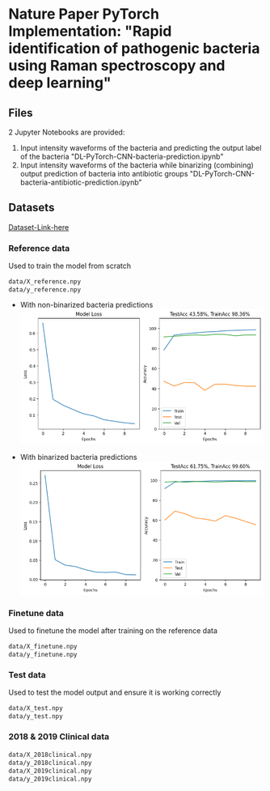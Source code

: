 # Nature Paper PyTorch Implementation: "Rapid identification of pathogenic bacteria using Raman spectroscopy and deep learning"

## Files
2 Jupyter Notebooks are provided:
1. Input intensity waveforms of the bacteria and predicting the output label of the bacteria "DL-PyTorch-CNN-bacteria-prediction.ipynb"
2. Input intensity waveforms of the bacteria while binarizing (combining) output prediction of bacteria into antibiotic groups "DL-PyTorch-CNN-bacteria-antibiotic-prediction.ipynb"

## Datasets
[Dataset-Link-here](https://www.dropbox.com/scl/fo/fb29ihfnvishuxlnpgvhg/AJToUtts-vjYdwZGeqK4k-Y?rlkey=r4p070nsuei6qj3pjp13nwf6l&dl=0)

### Reference data
Used to train the model from scratch
```
data/X_reference.npy
data/y_reference.npy
```
- With non-binarized bacteria predictions
  ![text](/results/bacteria-prediction-x-ref.png)

- With binarized bacteria predictions
  ![text](/results/binarized-antibiotic-prediction-x-ref.png)

### Finetune data
Used to finetune the model after training on the reference data
```
data/X_finetune.npy
data/y_finetune.npy
```

### Test data
Used to test the model output and ensure it is working correctly
```
data/X_test.npy
data/y_test.npy
```

### 2018 & 2019 Clinical data
```
data/X_2018clinical.npy
data/y_2018clinical.npy
data/X_2019clinical.npy
data/y_2019clinical.npy
```

##
